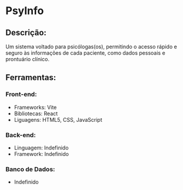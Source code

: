 # PsyInfo

## Descrição: 
Um sistema voltado para psicólogas(os), permitindo o acesso rápido e seguro às informações de cada paciente, como dados pessoais e prontuário clínico.

## Ferramentas:
### Front-end:
- Frameworks: Vite
- Bibliotecas: React
- Liguagens: HTML5, CSS, JavaScript 

### Back-end:
- Linguagem: Indefinido
- Framework: Indefinido


### Banco de Dados:
- Indefinido
